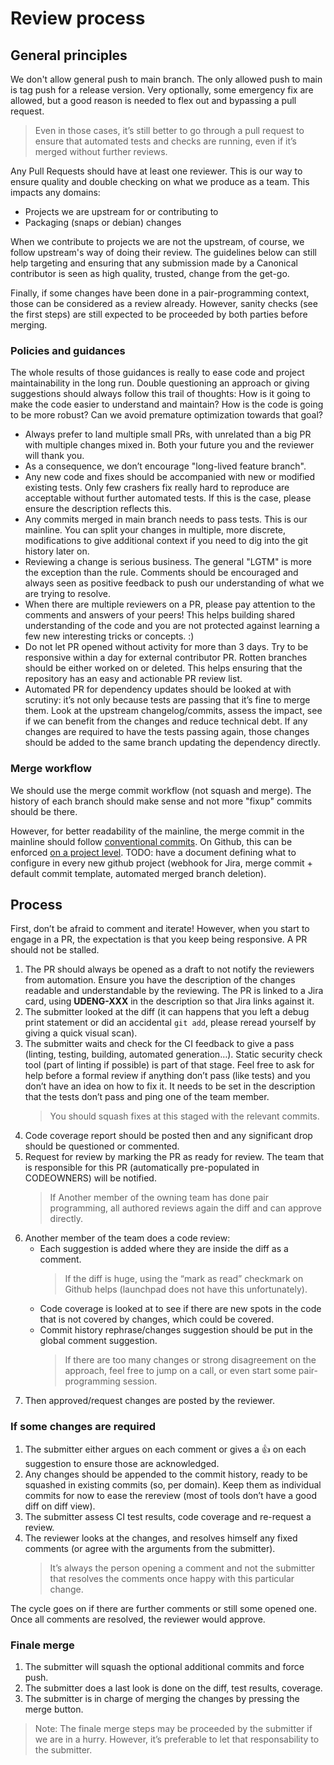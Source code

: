 # Review process

## General principles

We don't allow general push to main branch. The only allowed push to main is tag push for a release version. Very optionally, some emergency fix are allowed, but a good reason is needed to flex out and bypassing a pull request.

> Even in those cases, it’s still better to go through a pull request to ensure that automated tests and checks are running, even if it’s merged without further reviews.

Any Pull Requests should have at least one reviewer. This is our way to ensure quality and double checking on what we produce as a team. This impacts any domains:

* Projects we are upstream for or contributing to
* Packaging (snaps or debian) changes

When we contribute to projects we are not the upstream, of course, we follow upstream's way of doing their review. The guidelines below can still help targeting and ensuring that any submission made by a Canonical contributor is seen as high quality, trusted, change from the get-go.

Finally, if some changes have been done in a pair-programming context, those can be considered as a review already. However, sanity checks (see the first steps) are still expected to be proceeded by both parties before merging.

### Policies and guidances

The whole results of those guidances is really to ease code and project maintainability in the long run. Double questioning an approach or giving suggestions should always follow this trail of thoughts: How is it going to make the code easier to understand and maintain? How is the code is going to be more robust? Can we avoid premature optimization towards that goal?

* Always prefer to land multiple small PRs, with unrelated than a big PR with multiple changes mixed in. Both your future you and the reviewer will thank you.
* As a consequence, we don’t encourage "long-lived feature branch".
* Any new code and fixes should be accompanied with new or modified existing tests. Only few crashers fix really hard to reproduce are acceptable without further automated tests. If this is the case, please ensure the description reflects this.
* Any commits merged in main branch needs to pass tests. This is our mainline. You can split your changes in multiple, more discrete, modifications to give additional context if you need to dig into the git history later on.
* Reviewing a change is serious business. The general "LGTM" is more the exception than the rule. Comments should be encouraged and always seen as positive feedback to push our understanding of what we are trying to resolve.
* When there are multiple reviewers on a PR, please pay attention to the comments and answers of your peers! This helps building shared understanding of the code and you are not protected against learning a few new interesting tricks or concepts. :)
* Do not let PR opened without activity for more than 3 days. Try to be responsive within a day for external contributor PR. Rotten branches should be either worked on or deleted. This helps ensuring that the repository has an easy and actionable PR review list.
* Automated PR for dependency updates should be looked at with scrutiny: it’s not only because tests are passing that it’s fine to merge them. Look at the upstream changelog/commits, assess the impact, see if we can benefit from the changes and reduce technical debt. If any changes are required to have the tests passing again, those changes should be added to the same branch updating the dependency directly.

### Merge workflow

We should use the merge commit workflow (not squash and merge). The history of each branch should make sense and not more "fixup" commits should be there.

However, for better readability of the mainline, the merge commit in the mainline should follow [conventional commits](https://www.conventionalcommits.org/en/v1.0.0/). On Github, this can be enforced [on a project level](https://docs.github.com/en/repositories/configuring-branches-and-merges-in-your-repository/configuring-pull-request-merges/configuring-commit-merging-for-pull-requests). TODO: have a document defining what to configure in every new github project (webhook for Jira, merge commit + default commit template, automated merged branch deletion).

## Process

First, don’t be afraid to comment and iterate! However, when you start to engage in a PR, the expectation is that you keep being responsive. A PR should not be stalled.

1. The PR should always be opened as a draft to not notify the reviewers from automation. Ensure you have the description of the changes readable and understandable by the reviewing. The PR is linked to a Jira card, using **UDENG-XXX** in the description so that Jira links against it.
1. The submitter looked at the diff (it can happens that you left a debug print statement or did an accidental `git add`, please reread yourself by giving a quick visual scan).
1. The submitter waits and check for the CI feedback to give a pass (linting, testing, building, automated generation…). Static security check tool (part of linting if possible) is part of that stage. Feel free to ask for help before a formal review if anything don’t pass (like tests) and you don’t have an idea on how to fix it. It needs to be set in the description that the tests don’t pass and ping one of the team member.
   > You should squash fixes at this staged with the relevant commits.
1. Code coverage report should be posted then and any significant drop should be questioned or commented.
1. Request for review by marking the PR as ready for review. The team that is responsible for this PR (automatically pre-populated in CODEOWNERS) will be notified.
    > If Another member of the owning team has done pair programming, all authored reviews again the diff and can approve directly.
1. Another member of the team does a code review:
    * Each suggestion is added where they are inside the diff as a comment.
        > If the diff is huge, using the “mark as read” checkmark on Github helps (launchpad does not have this unfortunately).
    * Code coverage is looked at to see if there are new spots in the code that is not covered by changes, which could be covered.
    * Commit history rephrase/changes suggestion should be put in the global comment suggestion.
        > If there are too many changes or strong disagreement on the approach, feel free to jump on a call, or even start some pair-programming session.
1. Then approved/request changes are posted by the reviewer.

### If some changes are required

1. The submitter either argues on each comment or gives a 👍 on each suggestion to ensure those are acknowledged.
1. Any changes should be appended to the commit history, ready to be squashed in existing commits (so, per domain). Keep them as individual commits for now to ease the rereview (most of tools don’t have a good diff on diff view).
1. The submitter assess CI test results, code coverage and re-request a review.
1. The reviewer looks at the changes, and resolves himself any fixed comments (or agree with the arguments from the submitter).
   > It’s always the person opening a comment and not the submitter that resolves the comments once happy with this particular change.

The cycle goes on if there are further comments or still some opened one. Once all comments are resolved, the reviewer would approve.

### Finale merge

1. The submitter will squash the optional additional commits and force push.
1. The submitter does a last look is done on the diff, test results, coverage.
1. The submitter is in charge of merging the changes by pressing the merge button.

> Note: The finale merge steps may be proceeded by the submitter if we are in a hurry. However, it’s preferable to let that responsability to the submitter.
